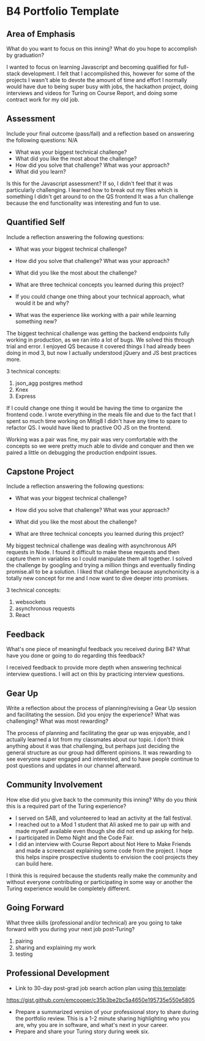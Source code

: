# B4 Portfolio Template

## Area of Emphasis

What do you want to focus on this inning? What do you hope to accomplish by graduation?

I wanted to focus on learning Javascript and becoming qualified for full-stack development. I felt that I accomplished this, however for some of the projects I wasn't able to devote the amount of time and effort I normally would have due to  being super busy with jobs, the hackathon project, doing interviews and videos for Turing on Course Report, and doing some contract work for my old job. 

## Assessment

Include your final outcome (pass/fail) and a reflection based on answering the following questions:
N/A

* What was your biggest technical challenge?
* What did you like the most about the challenge?
* How did you solve that challenge? What was your approach?
* What did you learn?

Is this for the Javascript assessment? If so, I didn't feel that it was particularly challenging. I learned how to break out my files which is something I didn't get around to on the QS frontend  It was a fun challenge because the end functionality was interesting and fun to use.

## Quantified Self

Include a reflection answering the following questions:

* What was your biggest technical challenge?

* How did you solve that challenge? What was your approach?

* What did you like the most about the challenge?

* What are three technical concepts you learned during this project?

* If you could change one thing about your technical approach, what would it be and why?

* What was the experience like working with a pair while learning something new?

The biggest technical challenge was getting the backend endpoints fully working in production, as we ran into a lot of bugs. We solved this through trial and error. I enjoyed QS because it covered things I had already been doing in mod 3, but now I actually understood jQuery and JS best practices more. 

3 technical concepts: 
1. json_agg postgres method
2. Knex
3. Express

If I could change one thing it would be having the time to organize the frontend code. I wrote everything in the meals file and due to the fact that I spent so much time working on Mitig8 I didn't have any time to spare to refactor QS. I would have liked to practive OO JS on the frontend.

Working was a pair was fine, my pair was very comfortable with the concepts so we were pretty much able to divide and conquer and then we paired a little on debugging the production endpoint issues. 

## Capstone Project

Include a reflection answering the following questions:

* What was your biggest technical challenge?

* How did you solve that challenge? What was your approach?

* What did you like the most about the challenge?

* What are three technical concepts you learned during this project?

My biggest technical challenge was dealing with asynchronous API requests in Node. I found it difficult to make these requests and then capture them in variables so I could manipulate them all together. I solved the challenge by googling and trying a million things and eventually finding promise.all to be a solution. I liked that challenge because asynchonicity is a totally new concept for me and I now want to dive deeper into promises.

3 technical concepts:
1. websockets
2. asynchronous requests
3. React

## Feedback

What's one piece of meaningful feedback you received during B4? What have you done or going to do regarding this feedback?

I received feedback to provide more depth when answering technical interview questions. I will act on this by practicing interview questions.


## Gear Up

Write a reflection about the process of planning/revising a Gear Up session and facilitating the session. Did you enjoy the experience? What was challenging? What was most rewarding?

The process of planning and facilitating the gear up was enjoyable, and I actually learned a lot from my classmates about our topic. I don't think anything about it was that challenging, but perhaps just deciding the general structure as our group had different opinions. It was rewarding to see everyone super engaged and interested, and to have people continue to post questions and updates in our channel afterward.

## Community Involvement

How else did you give back to the community this inning? Why do you think this is a required part of the Turing experience?

* I served on SAB, and volunteered to lead an activity at the fall festival. 
* I reached out to a Mod 1 student that Ali asked me to pair up with and made myself available even though she did not end up asking for help. 
* I participated in Demo Night and the Code Fair. 
* I did an interview with Course Report about Not Here to Make Friends and made a screencast explaining some code from the project. I hope this helps inspire prospective students to envision the cool projects they can build here.

I think this is required because the students really make the community and without everyone contributing or participating in some way or another the Turing experience would be completely different.

## Going Forward

What three skills (professional and/or technical) are you going to take forward with you during your next job post-Turing?

1. pairing
2. sharing and explaining my work
3. testing

## Professional Development

* Link to 30-day post-grad job search action plan using [this template](https://github.com/turingschool/career-development-curriculum/blob/master/module_four/post_grad_plan.md):

https://gist.github.com/emcooper/c35b3be2bc5a4650e195735e550e5805

* Prepare a summarized version of your professional story to share during the portfolio review. This is a 1-2 minute sharing highlighting who you are, why you are in software, and what's next in your career.
* Prepare and share your Turing story during week six.
